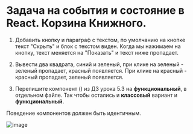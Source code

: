 # Задача на события и состояние в React. Корзина Книжного.<br>
1. Добавить кнопку и параграф с текстом, по умолчанию на кнопке текст "Скрыть" и блок с текстом виден. Когда мы нажимаем на кнопку, текст меняется на "Показать" и текст ниже пропадает.
2. Вывести два квадрата, синий и зеленый, при клике на зеленый - зеленый пропадает, красный появляется. При клике на красный - красный пропадает, зеленый появляется.

 3.  Перепишите компонент (<MinMax/>) из ДЗ урока 5.3 на **функциональный**, в отдельном файле. Так чтобы остались и **классовый** вариант и **функциональный.** 

Поведение компонентов должен быть идентичным.
  <br>

![image](https://user-images.githubusercontent.com/103576500/165934103-dda71d91-dd4e-4c48-b6a7-e5b2c903f32e.png)
